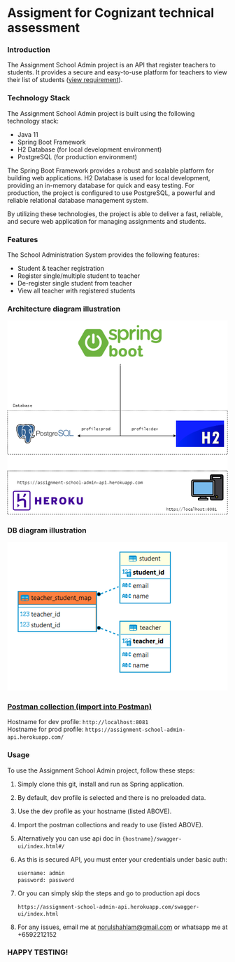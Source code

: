 # Assigment for Cognizant technical assessment

### Introduction
The Assignment School Admin project is an API that register teachers to students. It provides a secure and easy-to-use platform for teachers to view their list of students ([view requirement](https://gist.github.com/ongbt/b06720e106a4a02ddf33de7bc5537e19#backend-api-asessment)).

### Technology Stack
The Assignment School Admin project is built using the following technology stack:

- Java 11
- Spring Boot Framework
- H2 Database (for local development environment)
- PostgreSQL (for production environment)  

The Spring Boot Framework provides a robust and scalable platform for building web applications. H2 Database is used for local development, providing an in-memory database for quick and easy testing. For production, the project is configured to use PostgreSQL, a powerful and reliable relational database management system.  

By utilizing these technologies, the project is able to deliver a fast, reliable, and secure web application for managing assignments and students.  

### Features
The School Administration System provides the following features:

- Student & teacher registration
- Register single/multiple student to teacher
- De-register single student from teacher
- View all teacher with registered students

### Architecture diagram illustration
![Image](./src/main/resources/architecture-diagram2.png)

### DB diagram illustration
![Image](./src/main/resources/db-diagram.PNG)

### [Postman collection (import into Postman)](/src/main/resources/assigment-school-admin-api.postman_collection.json)

  Hostname for dev profile: `http://localhost:8081`  
  Hostname for prod profile: `https://assignment-school-admin-api.herokuapp.com/`  

### Usage

To use the Assignment School Admin project, follow these steps:

1. Simply clone this git, install and run as Spring application. 
2. By default, dev profile is selected and there is no preloaded data.
3. Use the dev profile as your hostname (listed ABOVE). 
4. Import the postman collections and ready to use (listed ABOVE). 
5. Alternatively you can use api doc in `{hostname}/swagger-ui/index.html#/`
6. As this is secured API, you must enter your credentials under basic auth:  

       username: admin
       password: password

7. Or you can simply skip the steps and go to production api docs  

       https://assignment-school-admin-api.herokuapp.com/swagger-ui/index.html

8. For any issues, email me at norulshahlam@gmail.com or whatsapp me at +6592212152

### HAPPY TESTING!